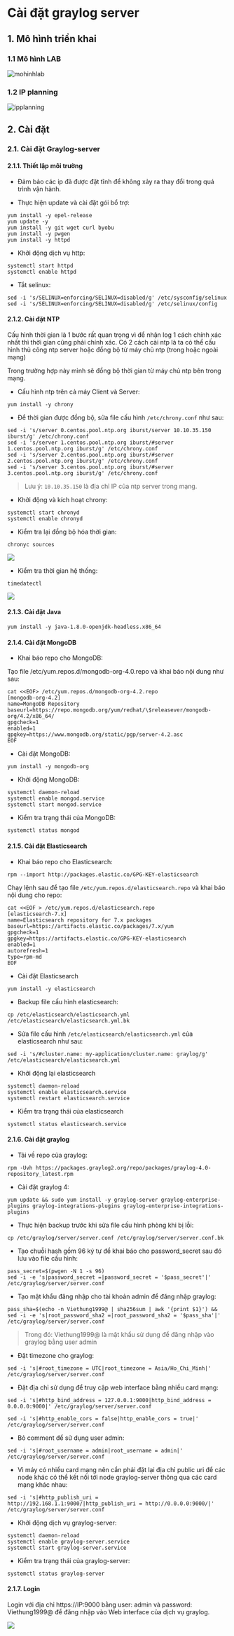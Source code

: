 # Cài đặt graylog server

## 1. Mô hình triển khai 

### 1.1 Mô hình LAB  

![mohinhlab](../images/mohinhlab.png)

### 1.2 IP planning

![ipplanning](../images/ip_planning.png)

## 2. Cài đặt

### 2.1. Cài đặt Graylog-server 

#### 2.1.1. Thiết lập môi trường 

- Đảm bảo các ip đã được đặt tĩnh để không xảy ra thay đổi trong quá trình vận hành. 

- Thực hiện update và cài đặt gói bổ trợ: 

```
yum install -y epel-release
yum update -y
yum install -y git wget curl byobu
yum install -y pwgen
yum install -y httpd
```

- Khởi động dịch vụ http:

```
systemctl start httpd 
systemctl enable httpd
```

- Tắt selinux:

```
sed -i 's/SELINUX=enforcing/SELINUX=disabled/g' /etc/sysconfig/selinux
sed -i 's/SELINUX=enforcing/SELINUX=disabled/g' /etc/selinux/config
```

#### 2.1.2. Cài đặt NTP 

Cấu hình thời gian là 1 bước rất quan trọng vì để nhận log 1 cách chính xác nhất thì thời gian cũng phải chính xác. Có 2 cách cài ntp là ta có thể cấu hình thủ công ntp server hoặc đồng bộ từ máy chủ ntp (trong hoặc ngoài mạng)

Trong trường hợp này mình sẽ đồng bộ thời gian từ máy chủ ntp bên trong mạng. 

- Cấu hình ntp trên cả máy Client và Server: 

```
yum install -y chrony
```

- Để thời gian được đồng bộ, sửa file cấu hình `/etc/chrony.conf` như sau: 

```
sed -i 's/server 0.centos.pool.ntp.org iburst/server 10.10.35.150 iburst/g' /etc/chrony.conf
sed -i 's/server 1.centos.pool.ntp.org iburst/#server 1.centos.pool.ntp.org iburst/g' /etc/chrony.conf
sed -i 's/server 2.centos.pool.ntp.org iburst/#server 2.centos.pool.ntp.org iburst/g' /etc/chrony.conf
sed -i 's/server 3.centos.pool.ntp.org iburst/#server 3.centos.pool.ntp.org iburst/g' /etc/chrony.conf
```

> Lưu ý: `10.10.35.150` là địa chỉ IP của ntp server trong mạng. 

- Khởi động và kích hoạt chrony: 

```
systemctl start chronyd
systemctl enable chronyd
```

- Kiểm tra lại đồng bộ hóa thời gian:

```
chronyc sources
```

![](../images/ntp1.png)

- Kiểm tra thời gian hệ thống: 

```
timedatectl
```
![](../images/ntp2.png)

#### 2.1.3. Cài đặt Java

```
yum install -y java-1.8.0-openjdk-headless.x86_64
```

#### 2.1.4. Cài đặt MongoDB 

- Khai báo repo cho MongoDB:

Tạo file /etc/yum.repos.d/mongodb-org-4.0.repo và khai báo nội dung như sau: 

```
cat <<EOF> /etc/yum.repos.d/mongodb-org-4.2.repo
[mongodb-org-4.2]
name=MongoDB Repository
baseurl=https://repo.mongodb.org/yum/redhat/\$releasever/mongodb-org/4.2/x86_64/
gpgcheck=1
enabled=1
gpgkey=https://www.mongodb.org/static/pgp/server-4.2.asc
EOF
```

- Cài đặt MongoDB: 

```
yum install -y mongodb-org
```

- Khởi động MongoDB:

```
systemctl daemon-reload
systemctl enable mongod.service
systemctl start mongod.service
```

- Kiểm tra trạng thái của MongoDB: 

```
systemctl status mongod
```

#### 2.1.5. Cài đặt Elasticsearch

- Khai báo repo cho Elasticsearch: 

```
rpm --import http://packages.elastic.co/GPG-KEY-elasticsearch
```

Chạy lệnh sau để tạo file `/etc/yum.repos.d/elasticsearch.repo` và khai báo nội dung cho repo:

```
cat <<EOF > /etc/yum.repos.d/elasticsearch.repo
[elasticsearch-7.x]
name=Elasticsearch repository for 7.x packages
baseurl=https://artifacts.elastic.co/packages/7.x/yum
gpgcheck=1
gpgkey=https://artifacts.elastic.co/GPG-KEY-elasticsearch
enabled=1
autorefresh=1
type=rpm-md
EOF
```

- Cài đặt Elasticsearch 

```
yum install -y elasticsearch
```

- Backup file cấu hình elasticsearch: 

```
cp /etc/elasticsearch/elasticsearch.yml /etc/elasticsearch/elasticsearch.yml.bk
```

- Sửa file cấu hình `/etc/elasticsearch/elasticsearch.yml` của elasticsearch như sau: 

```
sed -i 's/#cluster.name: my-application/cluster.name: graylog/g' /etc/elasticsearch/elasticsearch.yml
```

- Khởi động lại elasticsearch

```
systemctl daemon-reload
systemctl enable elasticsearch.service
systemctl restart elasticsearch.service
```

- Kiểm tra trạng thái của elasticsearch 

```
systemctl status elasticsearch.service
```

#### 2.1.6. Cài đặt graylog 

- Tải về repo của graylog:

```
rpm -Uvh https://packages.graylog2.org/repo/packages/graylog-4.0-repository_latest.rpm
```

- Cài đặt graylog 4:

```
yum update && sudo yum install -y graylog-server graylog-enterprise-plugins graylog-integrations-plugins graylog-enterprise-integrations-plugins
```

- Thực hiện backup trước khi sửa file cấu hình phòng khi bị lỗi:

```
cp /etc/graylog/server/server.conf /etc/graylog/server/server.conf.bk 
```

- Tạo chuỗi hash gồm 96 ký tự để khai báo cho password_secret  sau đó lưu vào file cấu hình:

```
pass_secret=$(pwgen -N 1 -s 96)
sed -i -e 's|password_secret =|password_secret = '$pass_secret'|' /etc/graylog/server/server.conf
```

- Tạo mật khẩu đăng nhập cho tài khoản admin để đăng nhập graylog: 

```
pass_sha=$(echo -n Viethung1999@ | sha256sum | awk '{print $1}') && sed -i -e 's|root_password_sha2 =|root_password_sha2 = '$pass_sha'|' /etc/graylog/server/server.conf
```

> Trong đó: Viethung1999@ là mật khẩu sử dụng để đăng nhập vào graylog bằng user admin

- Đặt timezone cho graylog: 

```
sed -i 's|#root_timezone = UTC|root_timezone = Asia/Ho_Chi_Minh|' /etc/graylog/server/server.conf
```

- Đặt địa chỉ sử dụng để truy cập web interface bằng nhiều card mạng: 

```
sed -i 's|#http_bind_address = 127.0.0.1:9000|http_bind_address = 0.0.0.0:9000|' /etc/graylog/server/server.conf

sed -i 's|#http_enable_cors = false|http_enable_cors = true|' /etc/graylog/server/server.conf
```

- Bỏ comment để sử dụng user admin:

```
sed -i 's|#root_username = admin|root_username = admin|' /etc/graylog/server/server.conf
```

- Vì máy có nhiều card mạng nên cần phải đặt lại địa chỉ public uri để các node khác có thể kết nối tới node graylog-server thông qua các card mạng khác nhau: 

```
sed -i 's|#http_publish_uri = http://192.168.1.1:9000/|http_publish_uri = http://0.0.0.0:9000/|' /etc/graylog/server/server.conf
```

- Khởi động dịch vụ graylog-server:

```
systemctl daemon-reload
systemctl enable graylog-server.service
systemctl start graylog-server.service
```

- Kiểm tra trạng thái của graylog-server:

```
systemctl status graylog-server
```

#### 2.1.7. Login 

Login với địa chỉ https://IP:9000 bằng user: admin và password: Viethung1999@ để đăng nhập vào Web interface của dịch vụ graylog. 

![](../images/gsrv1.png)